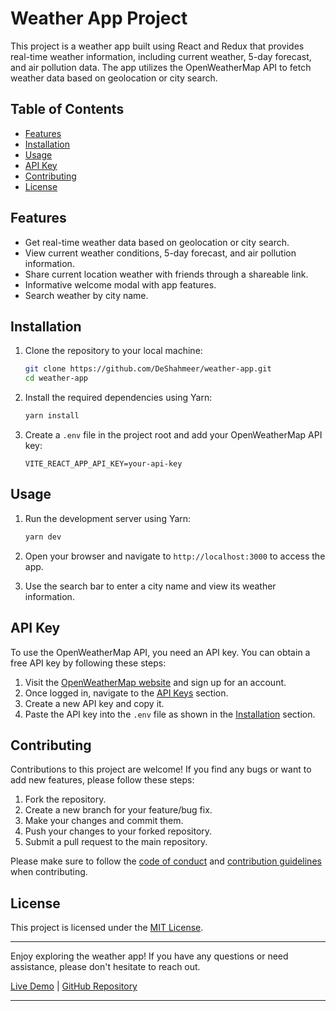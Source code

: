 
# Weather App Project

This project is a weather app built using React and Redux that provides real-time weather information, including current weather, 5-day forecast, and air pollution data. The app utilizes the OpenWeatherMap API to fetch weather data based on geolocation or city search.

## Table of Contents

- [Features](#features)
- [Installation](#installation)
- [Usage](#usage)
- [API Key](#api-key)
- [Contributing](#contributing)
- [License](#license)

## Features

- Get real-time weather data based on geolocation or city search.
- View current weather conditions, 5-day forecast, and air pollution information.
- Share current location weather with friends through a shareable link.
- Informative welcome modal with app features.
- Search weather by city name.

## Installation

1. Clone the repository to your local machine:

   ```bash
   git clone https://github.com/DeShahmeer/weather-app.git
   cd weather-app
   ```

2. Install the required dependencies using Yarn:

   ```bash
   yarn install
   ```

3. Create a `.env` file in the project root and add your OpenWeatherMap API key:

   ```env
   VITE_REACT_APP_API_KEY=your-api-key
   ```

## Usage

1. Run the development server using Yarn:

   ```bash
   yarn dev
   ```

2. Open your browser and navigate to `http://localhost:3000` to access the app.

3. Use the search bar to enter a city name and view its weather information.

## API Key

To use the OpenWeatherMap API, you need an API key. You can obtain a free API key by following these steps:

1. Visit the [OpenWeatherMap website](https://openweathermap.org/) and sign up for an account.
2. Once logged in, navigate to the [API Keys](https://home.openweathermap.org/api_keys) section.
3. Create a new API key and copy it.
4. Paste the API key into the `.env` file as shown in the [Installation](#installation) section.

## Contributing

Contributions to this project are welcome! If you find any bugs or want to add new features, please follow these steps:

1. Fork the repository.
2. Create a new branch for your feature/bug fix.
3. Make your changes and commit them.
4. Push your changes to your forked repository.
5. Submit a pull request to the main repository.

Please make sure to follow the [code of conduct](CODE_OF_CONDUCT.md) and [contribution guidelines](CONTRIBUTING.md) when contributing.

## License

This project is licensed under the [MIT License](LICENSE).

---

Enjoy exploring the weather app! If you have any questions or need assistance, please don't hesitate to reach out.

[Live Demo](https://your-weather-app-demo-link.com) | [GitHub Repository](https://github.com/your-username/weather-app)

---
